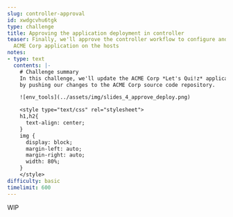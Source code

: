 ```yaml
---
slug: controller-approval
id: xwdgcvhu6tgk
type: challenge
title: Approving the application deployment in controller
teaser: Finally, we'll approve the controller workflow to configure and deploy the
  ACME Corp application on the hosts
notes:
- type: text
  contents: |-
    # Challenge summary
    In this challenge, we'll update the ACME Corp *Let's Qui!z* application code and start the pipeline
    by pushing our changes to the ACME Corp source code repository.

    ![env_tools](../assets/img/slides_4_approve_deploy.png)

    <style type="text/css" rel="stylesheet">
    h1,h2{
      text-align: center;
    }
    img {
      display: block;
      margin-left: auto;
      margin-right: auto;
      width: 80%;
    }
    </style>
difficulty: basic
timelimit: 600
---
```

WIP